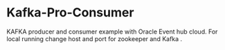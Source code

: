 # Kafka-Pro-Consumer
KAFKA producer and consumer example with Oracle Event hub cloud. 
For local running change host and port for zookeeper and Kafka .
